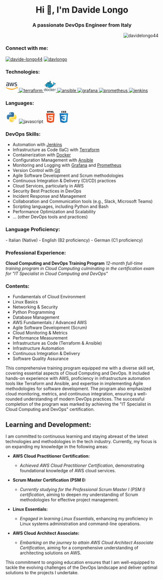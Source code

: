<h1 align="center">Hi 👋, I'm Davide Longo</h1>
<h3 align="center">A passionate DevOps Engineer from Italy</h3>

<p align="right">
  <img src="https://komarev.com/ghpvc/?username=davidelongo44&label=Profile%20views&color=0e75b6&style=flat" alt="davidelongo44" />
</p>


<h3 align="left">Connect with me:</h3>
<p align="left">
<a href="https://linkedin.com/in/davide-longo44" target="blank"><img align="center" src="https://raw.githubusercontent.com/rahuldkjain/github-profile-readme-generator/master/src/images/icons/Social/linked-in-alt.svg" alt="davide-longo44" height="30" width="40" /></a>
<a href="https://stackoverflow.com/users/davlongo" target="blank"><img align="center" src="https://raw.githubusercontent.com/rahuldkjain/github-profile-readme-generator/master/src/images/icons/Social/stack-overflow.svg" alt="davlongo" height="30" width="40" /></a>
</p>

<h3 align="left">Technologies:</h3>
<p align="left"> 
  <!-- Existing icons for technologies/tools -->
  <a href="https://aws.amazon.com" target="_blank" rel="noreferrer"> <img src="https://raw.githubusercontent.com/devicons/devicon/master/icons/amazonwebservices/amazonwebservices-original-wordmark.svg" alt="aws" width="40" height="40"/> </a>
  <a href="https://www.terraform.io/" target="_blank" rel="noreferrer"> <img src="https://www.vectorlogo.zone/logos/terraformio/terraformio-icon.svg" alt="terraform" width="40" height="40"/> </a>
  <a href="https://www.docker.com/" target="_blank" rel="noreferrer"> <img src="https://raw.githubusercontent.com/devicons/devicon/master/icons/docker/docker-original-wordmark.svg" alt="docker" width="40" height="40"/> </a>
  <a href="https://www.ansible.com/" target="_blank" rel="noreferrer"> <img src="https://www.vectorlogo.zone/logos/ansible/ansible-icon.svg" alt="ansible" width="40" height="40"/> </a>
  <a href="https://grafana.com" target="_blank" rel="noreferrer"> <img src="https://www.vectorlogo.zone/logos/grafana/grafana-icon.svg" alt="grafana" width="40" height="40"/> </a>
  <a href="https://prometheus.io/" target="_blank" rel="noreferrer"> <img src="https://www.vectorlogo.zone/logos/prometheusio/prometheusio-icon.svg" alt="prometheus" width="40" height="40"/> </a>
  <a href="https://www.jenkins.io" target="_blank" rel="noreferrer"> <img src="https://www.vectorlogo.zone/logos/jenkins/jenkins-icon.svg" alt="jenkins" width="40" height="40"/> </a>
  <!-- ... (other technologies/tools) ... -->

  <!-- New section for languages -->
  <h3 align="left">Languages:</h3>
  <p align="left">
    <img src="https://raw.githubusercontent.com/devicons/devicon/master/icons/python/python-original.svg" alt="python" width="40" height="40"/>
    <img src="https://www.vectorlogo.zone/logos/javascript/javascript-icon.svg" alt="javascript" width="40" height="40"/>
    <!-- ... (other languages) ... -->
    <img src="https://raw.githubusercontent.com/devicons/devicon/master/icons/html5/html5-original-wordmark.svg" alt="html5" width="40" height="40"/>
    <img src="https://raw.githubusercontent.com/devicons/devicon/master/icons/css3/css3-original-wordmark.svg" alt="css3" width="40" height="40"/>
  </p>
  
  <!-- New section for DevOps -->
  <h3 align="left">DevOps Skills:</h3>
<ul align="left">
  <li>Automation with <a href="https://www.jenkins.io" target="_blank" rel="noreferrer">Jenkins</a></li>
  <li>Infrastructure as Code (IaC) with <a href="https://www.terraform.io/" target="_blank" rel="noreferrer">Terraform</a></li>
  <li>Containerization with <a href="https://www.docker.com/" target="_blank" rel="noreferrer">Docker</a></li>
  <li>Configuration Management with <a href="https://www.ansible.com/" target="_blank" rel="noreferrer">Ansible</a></li>
  <li>Monitoring and Logging with <a href="https://grafana.com" target="_blank" rel="noreferrer">Grafana</a> and <a href="https://prometheus.io/" target="_blank" rel="noreferrer">Prometheus</a></li>
  <li>Version Control with <a href="https://git-scm.com/" target="_blank" rel="noreferrer">Git</a></li>
  <li>Agile Software Development and Scrum methodologies</li>
  <li>Continuous Integration & Delivery (CI/CD) practices</li>
  <li>Cloud Services, particularly in AWS</li>
  <li>Security Best Practices in DevOps</li>
  <li>Incident Response and Management</li>
  <li>Collaboration and Communication tools (e.g., Slack, Microsoft Teams)</li>
  <li>Scripting languages, including Python and Bash</li>
  <li>Performance Optimization and Scalability</li>
  <li>... (other DevOps tools and practices)</li>
</ul>



  <!-- Language proficiency -->
  <h3 align="left">Language Proficiency:</h3>
  <p align="left">
    - Italian (Native)
    - English (B2 proficiency)
    - German (C1 proficiency)
  </p>
</p>
<h3 align="left">Professional Experience:</h3>

**Cloud Computing and DevOps Training Program**
*12-month full-time training program in Cloud Computing culminating in the certification exam for "IT Specialist in Cloud Computing and DevOps"*

### Contents:
- Fundamentals of Cloud Environment
- Linux Basics
- Networking & Security
- Python Programming
- Database Management
- AWS Fundamentals / Advanced AWS
- Agile Software Development (Scrum)
- Cloud Monitoring & Metrics
- Performance Measurement
- Infrastructure as Code (Terraform & Ansible)
- Infrastructure Automation
- Continuous Integration & Delivery
- Software Quality Assurance

This comprehensive training program equipped me with a diverse skill set, covering essential aspects of Cloud Computing and DevOps. It included hands-on experience with AWS, proficiency in infrastructure automation tools like Terraform and Ansible, and expertise in implementing Agile methodologies for software development. The program also emphasized cloud monitoring, metrics, and continuous integration, ensuring a well-rounded understanding of modern DevOps practices. The successful completion of the program was marked by achieving the "IT Specialist in Cloud Computing and DevOps" certification.

## Learning and Development:

I am committed to continuous learning and staying abreast of the latest technologies and methodologies in the tech industry. Currently, my focus is on expanding my knowledge in the following areas:

- **AWS Cloud Practitioner Certification:**
  - *Achieved AWS Cloud Practitioner Certification*, demonstrating foundational knowledge of AWS cloud services.

- **Scrum Master Certification (PSM I):**
  - *Currently studying for the Professional Scrum Master I (PSM I) certification*, aiming to deepen my understanding of Scrum methodologies for effective project management.

- **Linux Essentials:**
  - *Engaged in learning Linux Essentials*, enhancing my proficiency in Linux systems administration and command-line operations.

- **AWS Cloud Architect Associate:**
  - *Embarking on the journey to attain AWS Cloud Architect Associate Certification*, aiming for a comprehensive understanding of architecting solutions on AWS.

This commitment to ongoing education ensures that I am well-equipped to tackle the evolving challenges of the DevOps landscape and deliver optimal solutions to the projects I undertake.

